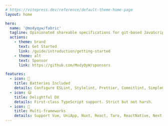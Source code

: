 ```yaml
---
# https://vitepress.dev/reference/default-theme-home-page
layout: home

hero:
  name: '@modyqyw/fabric'
  tagline: Opinionated shareable specifications for git-based JavaScript/TypeScript projects
  actions:
    - theme: brand
      text: Get Started
      link: /guide/introduction/getting-started
    - theme: alt
      text: Sponsor
      link: https://github.com/ModyQyW/sponsors

features:
  - icon: 🔋
    title: Batteries Included
    details: Configure ESLint, Stylelint, Prettier, Commitlint, SimpleGitHooks, LintStaged, and more with a few lines of code!
  - icon: 😃
    title: Delightful DX
    details: First-class TypeScript support. Strict but not harsh.
  - icon: 🎉
    title: Multi-frameworks
    details: Support Vue, UniApp, Nuxt, React, Taro, ReactNative, Next, Solid, Nest, Nitro, Hono etc.
---
```

